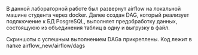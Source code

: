 В данной лабораторной работе был развернут airflow на локальной машине студента через docker. Далее создан DAG, который реализует подлкючение к БД PosgreSQL, выполняет предобработку данных, состоящуюю из объединения таблиц в одну и выгрузку в файл.

Скриншоты с успешным выполнением DAGа прикреплены. Код лежит в папке airflow_new/airflow/dags
